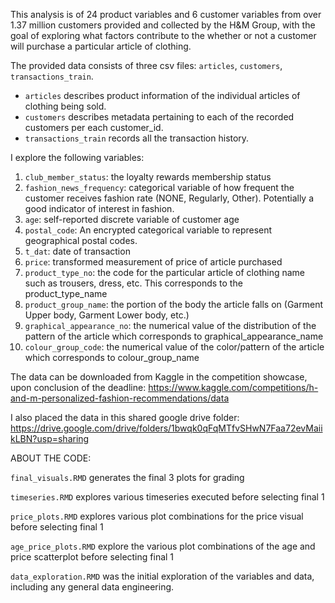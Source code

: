 This analysis is of 24 product variables and 6 customer variables from over 1.37 million customers provided and collected by the H&M Group, with the goal of exploring what factors contribute to the whether or not a customer will purchase a particular article of clothing. 

The provided data consists of three csv files: `articles`, `customers`, `transactions_train`. 
- `articles` describes product information of the individual articles of clothing being sold. 
- `customers` describes metadata pertaining to each of the recorded customers per each customer_id. 
- `transactions_train` records all the transaction history. 

I explore the following variables:
1. `club_member_status`: the loyalty rewards membership status
2. `fashion_news_frequency`: categorical variable of how frequent the customer receives
fashion rate (NONE, Regularly, Other). Potentially a good indicator of interest in fashion.
3. `age`: self-reported discrete variable of customer age
4. `postal_code`: An encrypted categorical variable to represent geographical postal codes.
5. `t_dat`: date of transaction
6. `price`: transformed measurement of price of article purchased
7. `product_type_no`: the code for the particular article of clothing name such as trousers, dress, etc. This corresponds to the product_type_name
8. `product_group_name`: the portion of the body the article falls on (Garment Upper body, Garment Lower body, etc.)
9. `graphical_appearance_no`: the numerical value of the distribution of the pattern of the article which corresponds to graphical_appearance_name
10. `colour_group_code`: the numerical value of the color/pattern of the article which corresponds to colour_group_name

The data can be downloaded from Kaggle in the competition showcase, upon conclusion of the deadline: https://www.kaggle.com/competitions/h-and-m-personalized-fashion-recommendations/data

I also placed the data in this shared google drive folder:
https://drive.google.com/drive/folders/1bwqk0qFqMTfvSHwN7Faa72evMaiikLBN?usp=sharing



ABOUT THE CODE:

`final_visuals.RMD` generates the final 3 plots for grading

`timeseries.RMD` explores various timeseries executed before selecting final 1

`price_plots.RMD` explores various plot combinations for the price visual before selecting final 1

`age_price_plots.RMD` explore the various plot combinations of the age and price scatterplot before selecting final 1

`data_exploration.RMD` was the initial exploration of the variables and data, including any general data engineering.




